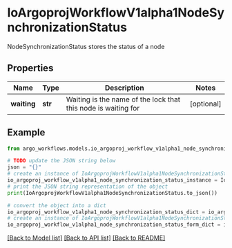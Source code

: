 # IoArgoprojWorkflowV1alpha1NodeSynchronizationStatus

NodeSynchronizationStatus stores the status of a node

## Properties

Name | Type | Description | Notes
------------ | ------------- | ------------- | -------------
**waiting** | **str** | Waiting is the name of the lock that this node is waiting for | [optional] 

## Example

```python
from argo_workflows.models.io_argoproj_workflow_v1alpha1_node_synchronization_status import IoArgoprojWorkflowV1alpha1NodeSynchronizationStatus

# TODO update the JSON string below
json = "{}"
# create an instance of IoArgoprojWorkflowV1alpha1NodeSynchronizationStatus from a JSON string
io_argoproj_workflow_v1alpha1_node_synchronization_status_instance = IoArgoprojWorkflowV1alpha1NodeSynchronizationStatus.from_json(json)
# print the JSON string representation of the object
print(IoArgoprojWorkflowV1alpha1NodeSynchronizationStatus.to_json())

# convert the object into a dict
io_argoproj_workflow_v1alpha1_node_synchronization_status_dict = io_argoproj_workflow_v1alpha1_node_synchronization_status_instance.to_dict()
# create an instance of IoArgoprojWorkflowV1alpha1NodeSynchronizationStatus from a dict
io_argoproj_workflow_v1alpha1_node_synchronization_status_form_dict = io_argoproj_workflow_v1alpha1_node_synchronization_status.from_dict(io_argoproj_workflow_v1alpha1_node_synchronization_status_dict)
```
[[Back to Model list]](../README.md#documentation-for-models) [[Back to API list]](../README.md#documentation-for-api-endpoints) [[Back to README]](../README.md)


